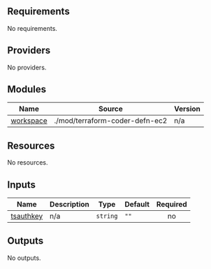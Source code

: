 <!-- BEGIN_TF_DOCS -->
## Requirements

No requirements.

## Providers

No providers.

## Modules

| Name | Source | Version |
|------|--------|---------|
| <a name="module_workspace"></a> [workspace](#module\_workspace) | ./mod/terraform-coder-defn-ec2 | n/a |

## Resources

No resources.

## Inputs

| Name | Description | Type | Default | Required |
|------|-------------|------|---------|:--------:|
| <a name="input_tsauthkey"></a> [tsauthkey](#input\_tsauthkey) | n/a | `string` | `""` | no |

## Outputs

No outputs.
<!-- END_TF_DOCS -->

